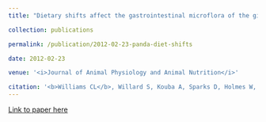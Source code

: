 ```yaml
---
title: "Dietary shifts affect the gastrointestinal microflora of the giant panda (<i>Ailuropoda melanoleuca</i>)"

collection: publications

permalink: /publication/2012-02-23-panda-diet-shifts

date: 2012-02-23

venue: '<i>Journal of Animal Physiology and Animal Nutrition</i>'

citation: '<b>Williams CL</b>, Willard S, Kouba A, Sparks D, Holmes W, Falcone J, Williams CH, Brown A (2012). Dietary shifts affect the gastrointestinal microflora of the giant panda (<i>Ailuropoda melanoleuca</i>). <i>Journal of Animal Physiology and Animal Nutrition</i>, 97: 577-585.'
---
```


[Link to paper here](https://doi.org/10.1111/j.1439-0396.2012.01299.x)
